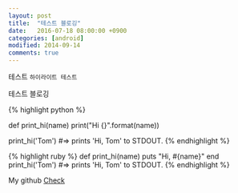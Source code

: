 ```yaml
---
layout: post
title:  "테스트 블로깅"
date:   2016-07-18 08:00:00 +0900
categories: [android]
modified: 2014-09-14
comments: true
---
```

테스트 `하이라이트 테스트`

테스트 블로깅

{% highlight python %}

def print_hi(name)
  print("Hi {}".format(name))

print_hi('Tom')
#=> prints 'Hi, Tom' to STDOUT.
{% endhighlight %}

{% highlight ruby %}
def print_hi(name)
  puts "Hi, #{name}"
end
print_hi('Tom')
#=> prints 'Hi, Tom' to STDOUT.
{% endhighlight %}

My github [Check][my-github] 

[my-github]: https://github.com/corikachu
